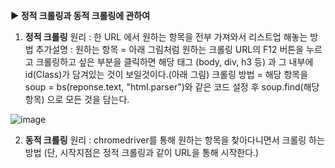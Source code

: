 **▶ 정적 크롤링과 동적 크롤링에 관하여**
1) **정적 크롤링**
   원리 : 한 URL 에서 원하는 항목을 전부 가져와서 리스트업 해놓는 방법
   추가설명 :
     원하는 항목 = 아래 그림처럼 원하는 크롤링 URL의 F12 버튼을 누르고 크롤링하고 싶은 부분을 클릭하면 해당 태그 (body, div, h3 등) 과 그 내부에 id(Class)가 담겨있는 것이 보일것이다.(아래 
     그림) 
     크롤링 방법 = 해당 항목을 soup = bs(reponse.text, "html.parser")와 같은 코드 설정 후 soup.find(해당 항목) 으로 모든 것을 담는다. 

![image](https://github.com/user-attachments/assets/9aef309c-d2d0-48b7-9777-67fbad6c26ad)

2) **동적 크롤링**
   원리 : chromedriver를 통해 원하는 항목을 찾아다니면서 크롤링 하는 방법 (단, 시작지점은 정적 크롤링과 같이 URL을 통해 시작한다.)

